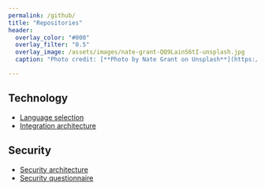 ```yaml
---
permalink: /github/
title: "Repositories"
header:
  overlay_color: "#000"
  overlay_filter: "0.5"
  overlay_image: /assets/images/nate-grant-QQ9LainS6tI-unsplash.jpg
  caption: "Photo credit: [**Photo by Nate Grant on Unsplash**](https://unsplash.com)"

---
```


## Technology
- [Language selection](https://github.com/Pettersson-dev/Language-selection)
- [Integration architecture](https://github.com/Pettersson-dev/Integration-architecture)

## Security
- [Security architecture](https://github.com/Pettersson-dev/Security-architecture)
- [Security questionnaire](https://github.com/Pettersson-dev/Security-questionnaire)
